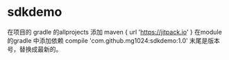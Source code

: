 # sdkdemo
在项目的 gradle 的allprojects 添加 maven { url 'https://jitpack.io' }
在module 的gradle 中添加依赖  compile 'com.github.mg1024:sdkdemo:1.0'  末尾是版本号，替换成最新的。
